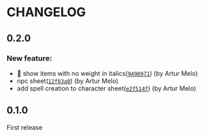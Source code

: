 # CHANGELOG

## 0.2.0 ##
### New feature:

- 💄 show items with no weight in italics([`9490971`](https://github.com/artur-gm/sab-foundry/commit/94909716f1f33c64466def0659d6f68692108b29)) (by Artur Melo)
- npc sheet([`12f83a0`](https://github.com/artur-gm/sab-foundry/commit/12f83a0077140b5ef50349b9d23b406876100361)) (by Artur Melo)
- add spell creation to character sheet([`e2f514f`](https://github.com/artur-gm/sab-foundry/commit/e2f514fd60f7774088e4d7851799a7bac95c4084)) (by Artur Melo)

## 0.1.0 ##
First release